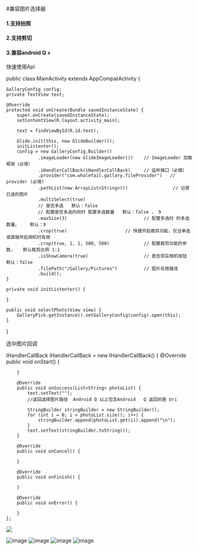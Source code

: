 #兼容图片选择器


#### 1.支持拍照
#### 2.支持剪切
#### 3.兼容android Q +




快速使用Api

public class MainActivity extends AppCompatActivity {

    GalleryConfig config;
    private TextView text;

    @Override
    protected void onCreate(Bundle savedInstanceState) {
        super.onCreate(savedInstanceState);
        setContentView(R.layout.activity_main);

        text = findViewById(R.id.text);

        Glide.init(this, new GlideBuilder());
        initListenter();
        config = new GalleryConfig.Builder()
                .imageLoader(new GlideImageLoader())    // ImageLoader 加载框架（必填）
                .iHandlerCallBack(iHandlerCallBack)     // 监听接口（必填）
                .provider("com.whalefail.gallary.fileProvider")   // provider (必填)
                .pathList(new ArrayList<String>())                 // 记录已选的图片
                .multiSelect(true)
                // 是否多选   默认：false
                // 配置是否多选的同时 配置多选数量   默认：false ， 9
                .maxSize(3)                             // 配置多选时 的多选数量。    默认：9
                .crop(true)                      // 快捷开启裁剪功能，仅当单选 或直接开启相机时有效
                .crop(true, 1, 1, 500, 500)             // 配置裁剪功能的参数，   默认裁剪比例 1:1
                .isShowCamera(true)                     // 是否现实相机按钮  默认：false
                .filePath("/Gallery/Pictures")          // 图片存放路径
                .build();
    }

    private void initListenter() {

    }

    public void selectPhoto(View view) {
        GalleryPick.getInstance().setGalleryConfig(config).open(this);
    }
}



选中图片回调

   IHandlerCallBack iHandlerCallBack = new IHandlerCallBack() {
        @Override
        public void onStart() {

        }

        @Override
        public void onSuccess(List<String> photoList) {
            text.setText("");
            //返回选择图片路径  Android Q 以上包含Android   Q 返回的是 Uri

            StringBuilder stringBuilder = new StringBuilder();
            for (int i = 0; i < photoList.size(); i++) {
                stringBuilder.append(photoList.get(i)).append("\n");
            }
            text.setText(stringBuilder.toString());
        }

        @Override
        public void onCancel() {

        }

        @Override
        public void onFinish() {

        }

        @Override
        public void onError() {

        }
    };


[![](https://jitpack.io/v/aWhalefall/gallary.svg)](https://jitpack.io/#aWhalefall/gallary)

![image](https://github.com/aWhalefall/gallary/tree/master/app/src/main/res/mipmap-hdpi/1.png)
![image](https://github.com/aWhalefall/gallary/tree/master/app/src/main/res/mipmap-hdpi/2.png)
![image](https://github.com/aWhalefall/gallary/tree/master/app/src/main/res/mipmap-hdpi/3.png)
![image](https://github.com/aWhalefall/gallary/tree/master/app/src/main/res/mipmap-hdpi/4.png)